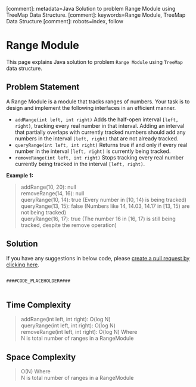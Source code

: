 [comment]: metadata=Java Solution to problem Range Module using TreeMap Data Structure.
[comment]: keywords=Range Module, TreeMap Data Structure
[comment]: robots=index, follow


<h1>Range Module</h1>
<p>
This page explains Java solution to problem <code class="inline">Range Module</code> using <code class="inline">TreeMap</code> data structure.
</p>


<h2 class="heading">Problem Statement</h2>
<p>
A Range Module is a module that tracks ranges of numbers. Your task is to design and implement the following interfaces in an efficient manner.
</p>
<ul>
<li><code class="inline">addRange(int left, int right)</code> Adds the half-open interval <code class="inline">[left, right)</code>, tracking every real number in that interval. Adding an interval that partially overlaps with currently tracked numbers should add any numbers in the interval <code class="inline">[left, right)</code> that are not already tracked.</li>
<li><code class="inline">queryRange(int left, int right)</code> Returns true if and only if every real number in the interval <code class="inline">[left, right)</code> is currently being tracked.</li>
<li><code class="inline">removeRange(int left, int right)</code> Stops tracking every real number currently being tracked in the interval <code class="inline">[left, right)</code>.</li>
</ul>

<b>Example 1:</b>
<blockquote>
<p>
addRange(10, 20): null <br />
removeRange(14, 16): null <br />
queryRange(10, 14): true (Every number in [10, 14) is being tracked) <br />
queryRange(13, 15): false (Numbers like 14, 14.03, 14.17 in [13, 15) are not being tracked) <br />
queryRange(16, 17): true (The number 16 in [16, 17) is still being tracked, despite the remove operation) <br />
</p>
</blockquote>

<h2 class="heading">Solution</h2>
If you have any suggestions in below code, please <a href="####LINK_PLACEHOLDER####" target="_blank" rel="noopener noreferrer" class="absolute">create a pull request by clicking here</a>.
<pre>
<code class="language-java">
####CODE_PLACEHOLDER####
</code>
</pre>


<h2 class="heading">Time Complexity</h2>
<blockquote>
<p>
addRange(int left, int right): O(log N) <br />
queryRange(int left, int right): O(log N) <br />
removeRange(int left, int right): O(log N) Where <br />
N is total number of ranges in a RangeModule
</p>
</blockquote>


<h2 class="heading">Space Complexity</h2>
<blockquote>
<p>
O(N) Where <br />
N is total number of ranges in a RangeModule
</p>
</blockquote>